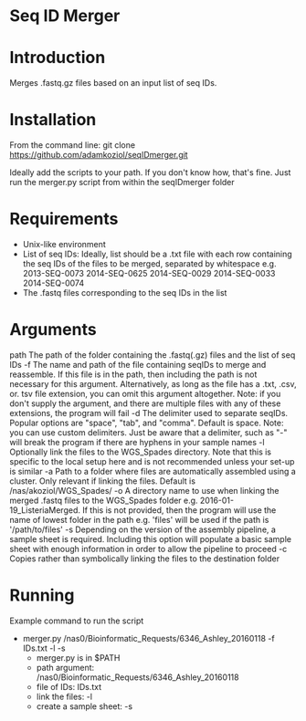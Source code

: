 Seq ID Merger
==============
# Introduction

Merges .fastq.gz files based on an input list of seq IDs.

# Installation

From the command line:
git clone https://github.com/adamkoziol/seqIDmerger.git

Ideally add the scripts to your path. If you don't know how, that's fine. Just run the merger.py script from within 
the seqIDmerger folder

# Requirements
- Unix-like environment
- List of seq IDs: Ideally, list should be a .txt file with each row containing the seq IDs of the files to be merged, separated by whitespace
e.g.
2013-SEQ-0073 2014-SEQ-0625
2014-SEQ-0029 2014-SEQ-0033 2014-SEQ-0074
- The .fastq files corresponding to the seq IDs in the list


# Arguments

path
The path of the folder containing the .fastq(.gz) files and the list of seq IDs
-f 
The name and path of the file containing seqIDs to merge and reassemble. If this file is in the path, then including the path is not necessary
for this argument. Alternatively, as long as the file has a .txt, .csv, or. tsv file extension, you can omit this argument altogether. Note: if you don't supply the argument, and
there are multiple files with any of these extensions, the program will fail
-d
The delimiter used to separate seqIDs. Popular options are "space", "tab", and "comma". Default is space. Note: you can use custom delimiters. 
Just be aware that a delimiter, such as "-" will break the program if there are hyphens in your sample names
-l
Optionally link the files to the WGS_Spades directory. Note that this is specific to the local setup here and is not recommended unless your set-up is similar
-a
Path to a folder where files are automatically assembled using a cluster. Only relevant if linking the files. Default is /nas/akoziol/WGS_Spades/
-o
A directory name to use when linking the merged .fastq files to the WGS_Spades folder e.g. 2016-01-19_ListeriaMerged. If this is not provided, then
the program will use the name of lowest folder in the path e.g. 'files' will be used if the path is '/path/to/files'
-s
Depending on the version of the assembly pipeline, a sample sheet is required. Including this option will populate a basic sample sheet
with enough information in order to allow the pipeline to proceed
-c
Copies rather than symbolically linking the files to the destination folder

# Running 

Example command to run the script

- merger.py /nas0/Bioinformatic_Requests/6346_Ashley_20160118 -f IDs.txt -l -s
    - merger.py is in $PATH
    - path argument: /nas0/Bioinformatic_Requests/6346_Ashley_20160118
    - file of IDs: IDs.txt
    - link the files: -l
    - create a sample sheet: -s
    
